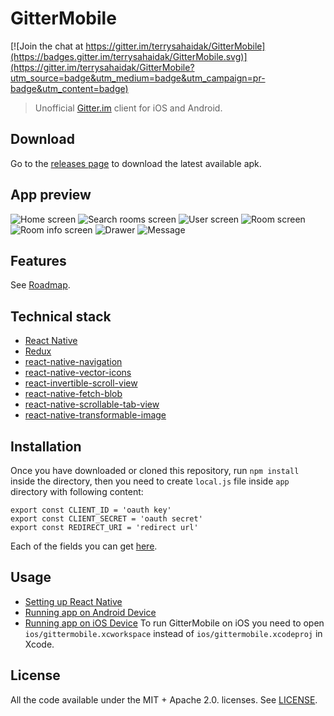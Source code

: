 # GitterMobile

[![Join the chat at https://gitter.im/terrysahaidak/GitterMobile](https://badges.gitter.im/terrysahaidak/GitterMobile.svg)](https://gitter.im/terrysahaidak/GitterMobile?utm_source=badge&utm_medium=badge&utm_campaign=pr-badge&utm_content=badge)

> Unofficial [Gitter.im](https://gitter.im) client for iOS and Android.

## Download
Go to the [releases page](https://github.com/terrysahaidak/GitterMobile/releases) to download the latest available apk.

## App preview
![Home screen](screenshots/home.png "Home screen")
![Search rooms screen](screenshots/search_rooms.png "Search rooms screen")
![User screen](screenshots/user_screen.png "User screen")
![Room screen](screenshots/room.png "Room screen")
![Room info screen](screenshots/room_info_screen.png "Room info screen")
![Drawer](screenshots/drawer.png "Drawer")
![Message](screenshots/message.png "Message")

## Features
See [Roadmap](https://github.com/terrysahaidak/project/issues/5).

## Technical stack
- [React Native](https://facebook.github.io/react-native/)
- [Redux](http://redux.js.org/)
- [react-native-navigation](https://github.com/wix/react-native-navigation)
- [react-native-vector-icons](https://github.com/oblador/react-native-vector-icons)
- [react-invertible-scroll-view](https://github.com/expo/react-native-invertible-scroll-view)
- [react-native-fetch-blob](https://github.com/wkh237/react-native-fetch-blob)
- [react-native-scrollable-tab-view](https://github.com/skv-headless/react-native-scrollable-tab-view)
- [react-native-transformable-image](https://github.com/terrysahaidak/react-native-transformable-image)

## Installation
Once you have downloaded or cloned this repository, run `npm install` inside the directory, then you need to create `local.js` file inside `app` directory with following content:

```
export const CLIENT_ID = 'oauth key'
export const CLIENT_SECRET = 'oauth secret'
export const REDIRECT_URI = 'redirect url'
```

Each of the fields you can get [here](https://developer.gitter.im/apps).

## Usage
- [Setting up React Native](https://facebook.github.io/react-native/docs/getting-started.html)
- [Running app on Android Device](https://facebook.github.io/react-native/docs/running-on-device-android.html)
- [Running app on iOS Device](https://facebook.github.io/react-native/docs/running-on-device-ios.html)
To run GitterMobile on iOS you need to open `ios/gittermobile.xcworkspace` instead of `ios/gittermobile.xcodeproj` in Xcode.

## License
All the code available under the MIT + Apache 2.0. licenses. See [LICENSE](LICENSE).
